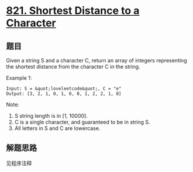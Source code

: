 # [821. Shortest Distance to a Character](https://leetcode.com/problems/shortest-distance-to-a-character/)

## 题目

Given a string S and a character C, return an array of integers representing the shortest distance from the character C in the string.

Example 1:

```text
Input: S = &quot;loveleetcode&quot;, C = "e"
Output: [3, 2, 1, 0, 1, 0, 0, 1, 2, 2, 1, 0]
```

Note:

1. S string length is in [1, 10000].
1. C is a single character, and guaranteed to be in string S.
1. All letters in S and C are lowercase.

## 解题思路

见程序注释
